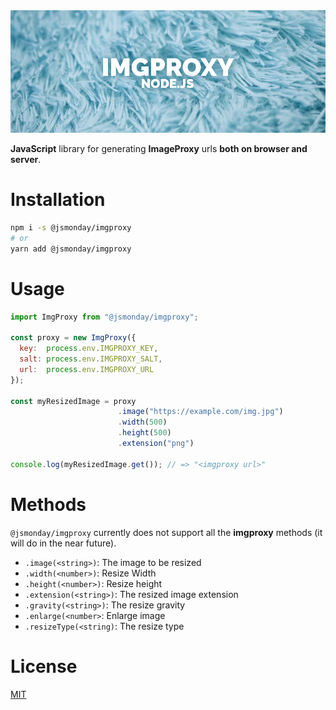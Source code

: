 <img src="/docs/cover.png?v=2" />

**JavaScript** library for generating **ImageProxy** urls **both on browser and server**.

# Installation

```bash
npm i -s @jsmonday/imgproxy
# or
yarn add @jsmonday/imgproxy
```

# Usage

```js
import ImgProxy from "@jsmonday/imgproxy";

const proxy = new ImgProxy({ 
  key:  process.env.IMGPROXY_KEY, 
  salt: process.env.IMGPROXY_SALT, 
  url:  process.env.IMGPROXY_URL
});

const myResizedImage = proxy
                        .image("https://example.com/img.jpg")
                        .width(500)
                        .height(500)
                        .extension("png")

console.log(myResizedImage.get()); // => "<imgproxy url>"

```

# Methods
`@jsmonday/imgproxy` currently does not support all the **imgproxy** methods (it will do in the near future).

- `.image(<string>)`: The image to be resized
- `.width(<number>)`: Resize Width
- `.height(<number>)`: Resize height
- `.extension(<string>)`: The resized image extension
- `.gravity(<string>)`: The resize gravity
- `.enlarge(<number>`: Enlarge image
- `.resizeType(<string)`: The resize type


# License
[MIT](/LICENSE.md)